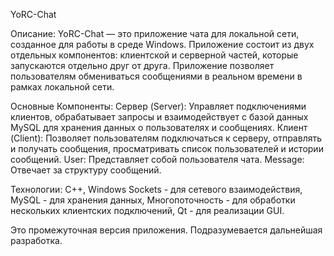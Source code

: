 YoRC-Chat

Описание:
YoRC-Chat — это приложение чата для локальной сети, созданное для работы в среде Windows. 
Приложение состоит из двух отдельных компонентов: клиентской и серверной частей, которые запускаются отдельно друг от друга. 
Приложение позволяет пользователям обмениваться сообщениями в реальном времени в рамках локальной сети.

Основные Компоненты:
Сервер (Server): Управляет подключениями клиентов, обрабатывает запросы и взаимодействует с базой данных MySQL для хранения данных о пользователях и сообщениях.
Клиент (Client): Позволяет пользователям подключаться к серверу, отправлять и получать сообщения, просматривать список пользователей и истории сообщений.
User: Представляет собой пользователя чата.
Message: Отвечает за структуру сообщений.

Технологии:
C++,
Windows Sockets - для сетевого взаимодействия,
MySQL - для хранения данных,
Многопоточность - для обработки нескольких клиентских подключений,
Qt - для реализации GUI.

Это промежуточная версия приложения. Подразумевается дальнейшая разработка.
